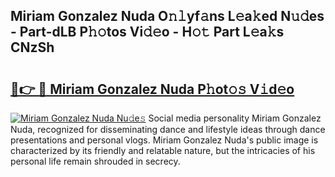 ## Miriam Gonzalez Nuda O𝚗𝚕yf𝚊ns L𝚎a𝚔ed N𝚞𝚍es - Part-dLB P𝚑𝚘tos Vi𝚍𝚎o - H𝚘𝚝 Part L𝚎a𝚔s CNzSh

# <h2><a href="http://kf7rhjp.oniu.top/?m=Miriam+Gonzalez+Nuda">🔗👉 🔴 Miriam Gonzalez Nuda P𝚑ot𝚘𝚜 V𝚒d𝚎o</a></h2>

[![Miriam Gonzalez Nuda Nu𝚍e𝚜](https://i.imgur.com/0qMVB7G.gif)](http://kf7rhjp.oniu.top/?m=Miriam+Gonzalez+Nuda)
Social media personality Miriam Gonzalez Nuda, recognized for disseminating dance and lifestyle ideas through dance presentations and personal vlogs. Miriam Gonzalez Nuda's public image is characterized by its friendly and relatable nature, but the intricacies of his personal life remain shrouded in secrecy.  
